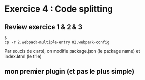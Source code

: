 # Exercice 4 : Code splitting

## Review exercice 1 & 2 & 3

	$
	cp -r 2.webpack-multiple-entry 02.webpack-config
 
Par soucis de clarté, on modifie package.json (le package name) et index.html (le title)

## mon premier plugin (et pas le plus simple)


 
 
 
 
 	
 	